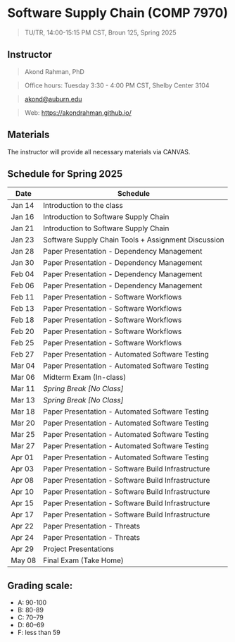 # Software Supply Chain (COMP 7970)
> TU/TR, 14:00-15:15 PM CST, Broun 125, Spring 2025

## Instructor 

> Akond Rahman, PhD 

> Office hours: Tuesday 3:30 - 4:00 PM CST, Shelby Center 3104 

> akond@auburn.edu 

> Web: https://akondrahman.github.io/ 




## Materials 

The instructor will provide all necessary materials via CANVAS. 


## Schedule for Spring 2025


| Date    |  Schedule                                                       |
|---------|-----------------------------------------------------------------|
| Jan 14  | Introduction to the class                                       |
| Jan 16  | Introduction to Software Supply Chain                           |
| Jan 21  | Introduction to Software Supply Chain                           |
| Jan 23  | Software Supply Chain Tools  + Assignment Discussion            |
| Jan 28  | Paper Presentation - Dependency Management                      |
| Jan 30  | Paper Presentation - Dependency Management                      |
| Feb 04  | Paper Presentation - Dependency Management                      |
| Feb 06  | Paper Presentation - Dependency Management                      |
| Feb 11  | Paper Presentation - Software Workflows                         |
| Feb 13  | Paper Presentation - Software Workflows                         |
| Feb 18  | Paper Presentation - Software Workflows                         |
| Feb 20  | Paper Presentation - Software Workflows                         |
| Feb 25  | Paper Presentation - Software Workflows                         |
| Feb 27  | Paper Presentation - Automated Software Testing                 |
| Mar 04  | Paper Presentation - Automated Software Testing                 |
| Mar 06  | Midterm Exam (In-class)                                         |
| Mar 11  | *Spring Break [No Class]*                                       |
| Mar 13  | *Spring Break [No Class]*                                       |
| Mar 18  | Paper Presentation - Automated Software Testing                 |
| Mar 20  | Paper Presentation - Automated Software Testing                 |   
| Mar 25  | Paper Presentation - Automated Software Testing                 |                                             
| Mar 27  | Paper Presentation - Automated Software Testing                 |                 
| Apr 01  | Paper Presentation - Automated Software Testing                 |
| Apr 03  | Paper Presentation - Software Build Infrastructure              |
| Apr 08  | Paper Presentation - Software Build Infrastructure              |
| Apr 10  | Paper Presentation - Software Build Infrastructure              |
| Apr 15  | Paper Presentation - Software Build Infrastructure              |
| Apr 17  | Paper Presentation - Software Build Infrastructure              |
| Apr 22  | Paper Presentation - Threats                                    |
| Apr 24  | Paper Presentation - Threats                                    |     
| Apr 29  | Project Presentations                                           |
| May 08  | Final Exam (Take Home)                                          |



## Grading scale: 
  - A: 90-100 
  - B: 80-89 
  - C: 70–79 
  - D: 60–69
  - F: less than 59



